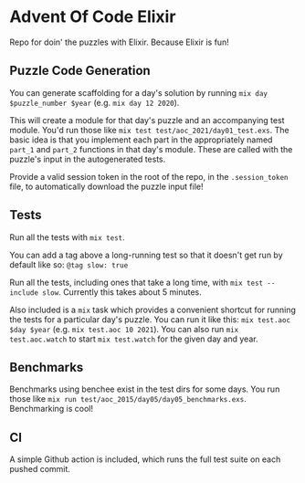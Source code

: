 # Advent Of Code Elixir

Repo for doin' the puzzles with Elixir. Because Elixir is fun!

## Puzzle Code Generation
You can generate scaffolding for a day's solution by running `mix day $puzzle_number $year` (e.g. `mix day 12 2020`).

This will create a module for that day's puzzle and an accompanying test module. You'd run those like `mix test test/aoc_2021/day01_test.exs`. The basic idea is that you implement each part in the appropriately named `part_1` and `part_2` functions in that day's module. These are called with the puzzle's input in the autogenerated tests.

Provide a valid session token in the root of the repo, in the `.session_token` file, to automatically download the puzzle input file!

## Tests
Run all the tests with `mix test`.

You can add a tag above a long-running test so that it doesn't get run by default like so: `@tag slow: true`

Run all the tests, including ones that take a long time, with `mix test --include slow`. Currently this takes about 5 minutes.

Also included is a `mix` task which provides a convenient shortcut for running the tests for a particular day's puzzle. You can run it like this: `mix test.aoc $day $year` (e.g. `mix test.aoc 10 2021`). You can also run `mix test.aoc.watch` to start `mix test.watch` for the given day and year.

## Benchmarks
Benchmarks using benchee exist in the test dirs for some days. You run those like `mix run test/aoc_2015/day05/day05_benchmarks.exs`. Benchmarking is cool!

## CI
A simple Github action is included, which runs the full test suite on each pushed commit.